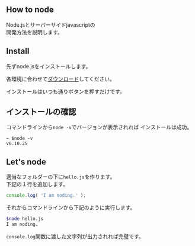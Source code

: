 ## How to node

Node.jsとサーバーサイドjavascriptの  
開発方法を説明します。

  

## Install

先ずnode.jsをインストールします。

各環境に合わせて[ダウンロード](https://nodejs.org/en/download/)してください。

インストールはいつも通りボタンを押すだけです。

    

## インストールの確認 

コマンドラインから`node -v`でバージョンが表示されれば
インストールは成功。  
```shell
~ $node -v
v0.10.25
```

  

## Let's node

適当なフォルダーの下に`hello.js`を作ります。  
下記の１行を追加します。

```js
console.log( 'I am noding.' );
```

それからコマンドラインから下記のように実行します。

```sh
$node hello.js 
I am noding.
```

`console.log`関数に渡した文字列が出力されれば完璧です。

